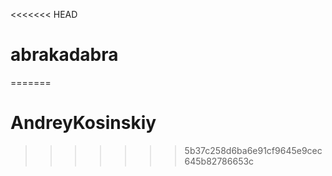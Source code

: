 <<<<<<< HEAD
# abrakadabra
=======
# AndreyKosinskiy
>>>>>>> 5b37c258d6ba6e91cf9645e9cec645b82786653c
